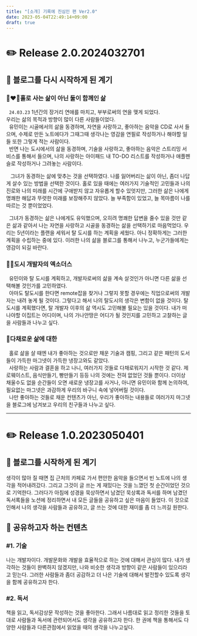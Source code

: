 ```yaml
---
title: "[소개] 기록에 진심인 편 Ver2.0"
date: 2023-05-04T22:49:14+09:00
draft: true
---
```

# ✏️ Release 2.0.2024032701
## 🎉 블로그를 다시 시작하게 된 계기
### 👩‍❤️‍👨홀로 사는 삶이 아닌 둘이 함께인 삶

&nbsp;&nbsp;`24.03.23` 1년간의 장거리 연애를 마치고, 부부로써의 연을 맺게 되었다.  
우리는 삶의 목적과 방향이 많이 다른 사람들이었다.  
&nbsp;&nbsp;유민이는 시골에서의 삶을 동경하며, 자연을 사랑하고, 좋아하는 음악을 CD로 사서 들으며,
수제로 만든 노트에다가 그때그때 생각나는 영감을 연필로 작성하거나 해야할 일 들 또한
그렇게 적는 사람이다.  
&nbsp;&nbsp;반면 나는 도시에서의 삶을 동경하며, 기술을 사랑하고, 좋아하는 음악은 스트리밍 서비스를 통해서 들으며,
나의 사랑하는 아이패드 내 TO-DO 리스트를 작성하거나 애플펜슬로 작성하거나 그려놓는 사람이다.  

&nbsp;&nbsp; 그녀가 동경하는 삶에 맞추는 것을 선택하였다. 나를 잃어버리는 삶이 아닌, 좀더 나답게 살수 있는 방법을 선택한 것이다.
홀로 있을 때에는 여러가지 기술적인 고민들과 나의 진로와 나의 미래를 시간에 구애받지 않고 자유롭게 할수 있엇지만, 그러한 삶은 나에게 명쾌한 해답과 뚜렷한 미래를 보장해주지 않았다.
늘 부족함이 있었고, 늘 목마름이 나를 따르는 것 뿐이었었다.

&nbsp;&nbsp;그녀가 동경하는 삶은 나에게도 유익했으며, 오히려 명쾌한 답변을 줄수 있을 것만 같은 삶과 같아서 나는 자연을 사랑하고 시골을 동경하는 삶을 선택하기로 마음먹었다.
우리는 5년이라는 플랜을 세워서 탈 도시를 하는 계획을 세웠다. 아니 정확하게는 그러한 계획을 수립하는 중에 있다. 이러한 나의 삶을 블로그를 통해서 나누고, 누군가들에게는 영감이 되길 바란다.

### 🏃‍➡️도시 개발자의 엑소더스
&nbsp;&nbsp;유민이와 탈 도시를 계획하고, 개발자로써의 삶을 계속 살것인가 아니면 다른 삶을 선택해볼 것인가를 고민하였다.  
&nbsp;&nbsp;아마도 탈도시를 한다면 remote잡을 찾거나 그렇지 못할 경우에는 직업으로써의 개발자는 내려 놓게 될 것이다. 그렇다고 해서 나의 탈도시의 생각은 변함이 없을 것이다.
탈도시를 계획했다면, 탈 개발자 이후의 삶 역시도 고민해볼 필요는 있을 것이다. 내가 떠나야할 이집트는 어디이며, 나의 가나안땅은 어디가 될 것인지를 고민하고 고찰하는 글을 사람들과 나누고 싶다.

### 🌈다채로운 삶에 대한
&nbsp;&nbsp;홀로 삶을 살 때엔 내가 좋아하는 것으로만 채운 기술과 캠핑, 그리고 같은 패턴의 도서들이 가득한 마그넷이 가득한 냉장고와도 같았다.  
&nbsp;&nbsp;사랑하는 사람과 결혼을 하고 나니, 여러가지 것들로 다채로워지기 시작한 것 같다. 제로웨이스트, 음식만들기, 빵만들기 등등 나의 것에는 전혀 없었던 것들 뿐이다. 더이상 채울수도 없을 순간들이 오면 새로운 냉장고를 사거나,
아니면 유민이와 함께 논의하여, 필요없는 마그넷은 과감하게 우리의 바구니 속에 넣어버릴 것이다.  
&nbsp;&nbsp;나만 좋아하는 것들로 채운 컨텐츠가 아닌, 우리가 좋아하는 내용들로 여러가지 마그넷을 블로그에 남겨보고 우리의 친구들과 나누고 싶다.  


---
# ✏️ Release 1.0.2023050401
## 🎉 블로그를 시작하게 된 계기
생각이 많아 질 때면 집 근처의 카페로 가서 편안한 음악을 들으면서 빈 노트에 나의 생각을 적어내려갔다. 그리고 그것이 글 쓰는 게 재밌다는 것을 느꼈던 첫 순간이었던  것으로 기억한다.
그러다가 아침에 성경을 묵상하면서 남겼던 묵상록과 독서를 하며 남겼던 독서록들을 노션에 정리하면서 내 모든 글들을 공유하고 싶은 마음이 들었다.
이 것으로 인해서 나의 생각을 사람들과 공유하고, 글 쓰는 것에 대한 재미를 좀 더 느끼길 원한다.
## 💭 공유하고자 하는 컨텐츠
### #1. 기술
나는 개발자이다. 개발문화와 개발을 효율적으로 하는 것에 대해서 관심이 많다. 내가 생각하는 것들이 완벽하지 않겠지만,
나와 비슷한 생각과 방향이 같은 사람들이 있으리라고 믿는다. 그러한 사람들과 좀더 공감하고 더 나은 기술에 대해서 발전할수 있도록
생각을 함께 공유하고자 한다.
### #2. 독서
책을 읽고, 독서감상문 작성하는 것을 좋아한다. 그래서 나름대로 읽고 정리한 것들을 토대로 사람들과 독서에 관련되어서도 생각을 공유하고자 한다.
한 권에 책을 통해서도 다양한 사람들과 다른관점에서 읽었을 때의 생각을 나누고싶다.
